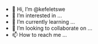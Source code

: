 - 👋 Hi, I’m @kefeletswe
- 👀 I’m interested in ...
- 🌱 I’m currently learning ...
- 💞️ I’m looking to collaborate on ...
- 📫 How to reach me ...

<!---
kefeletswe/kefeletswe is a ✨ special ✨ repository because its `README.md` (this file) appears on your GitHub profile.
You can click the Preview link to take a look at your changes.
--->
